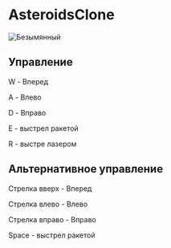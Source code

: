 # AsteroidsClone
![Безымянный](https://user-images.githubusercontent.com/52322424/137819067-48ce3d9a-aa1a-4e49-a3b4-807199406d31.jpg)

## Управление
W - Вперед

A - Влево

D - Вправо

E - выстрел ракетой

R - выстре лазером

## Альтернативное управление

Стрелка вверх - Вперед

Стрелка влево - Влево

Стрелка вправо - Вправо

Space - выстрел ракетой

